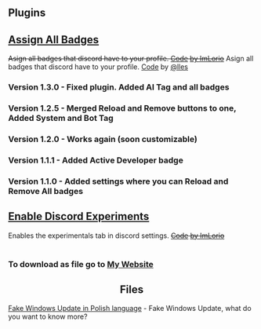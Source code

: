 ## Plugins
## [Assign All Badges](https://github.com/BlackusPL/blackuspl.github.io/blob/main/BDPlugins/AsignAllBadges.plugin.js)
~~Asign all badges that discord have to your profile. [Code](https://github.com/ImLorio/All-Discord-Exploits/blob/main/Scripts/GetBadgesAndTag.md#gives-you-all-badges) [by ImLorio](https://github.com/ImLorio)~~
Asign all badges that discord have to your profile. [Code](https://discord.com/channels/603970300668805120/1112809021561381024/1112819116529684651) by [@lles](https://discord.com/users/380045837457162242)
### Version 1.3.0 - Fixed plugin. Added AI Tag and all badges
### Version 1.2.5 - Merged Reload and Remove buttons to one, Added System and Bot Tag
### Version 1.2.0 - Works again (soon customizable)
### Version 1.1.1 - Added Active Developer badge
### Version 1.1.0 - Added settings where you can Reload and Remove All badges 
## [Enable Discord Experiments](https://github.com/BlackusPL/blackuspl.github.io/blob/main/BDPlugins/EnableDiscordExperiments.plugin.js)
Enables the experimentals tab in discord settings. ~~[Code](https://github.com/ImLorio/All-Discord-Exploits/blob/main/Scripts/GetExperiments.md) [by ImLorio](https://github.com/ImLorio)~~
<br><br>
### To download as file go to <a href="https://blackuspl.github.io/">My Website</a>

<h2 align="center">Files</h2>

[Fake Windows Update in Polish language](https://blackuspl.github.io/BDPlugins/win-update-pl) - Fake Windows Update, what do you want to know more?
